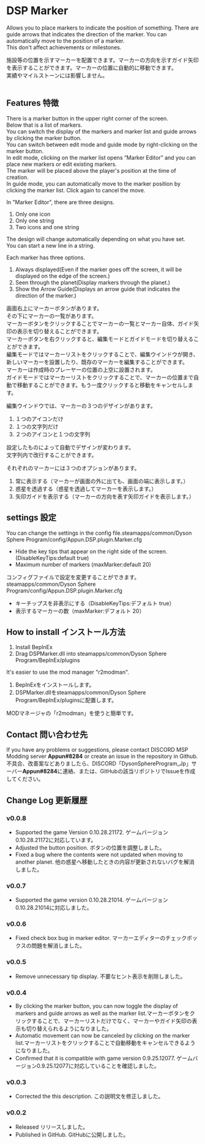 # DSP Marker
Allows you to place markers to indicate the position of something. There are guide arrows that indicates the direction of the marker. You can automatically move to the position of a marker.<br>
This don't affect achievements or milestones.<br>

施設等の位置を示すマーカーを配置できます。マーカーの方向を示すガイド矢印を表示することができます。マーカーの位置に自動的に移動できます。<br>
実績やマイルストーンには影響しません。<br>
<br>
## Features 特徴
There is a marker button in the upper right corner of the screen.<br>
Below that is a list of markers.<br>
You can switch the display of the markers and marker list and guide arrows by clicking the marker button.<br>
You can switch between edit mode and guide mode by right-clicking on the marker button.<br>
In edit mode, clicking on the marker list opens ”Marker Editor” and you can place new markers or edit existing markers.<br>
The marker will be placed above the player's position at the time of creation.<br>
In guide mode, you can automatically move to the marker position by clicking the marker list. Click again to cancel the move.<br>

In "Marker Editor", there are three designs.
1. Only one icon
2. Only one string
3. Two icons and one string

The design will change automatically depending on what you have set.<br>
You can start a new line in a string.

Each marker has three options.
1. Always displayed(Even if the marker goes off the screen, it will be displayed on the edge of the screen.)
2. Seen through the planet(Display markers through the planet.)
3. Show the Arrow Guide(Displays an arrow guide that indicates the direction of the marker.)

画面右上にマーカーボタンがあります。<br>
その下にマーカーの一覧があります。<br>
マーカーボタンをクリックすることでマーカーの一覧とマーカー自体、ガイド矢印の表示を切り替えることができます。<br>
マーカーボタンを右クリックすると、編集モードとガイドモードを切り替えることができます。<br>
編集モードではマーカーリストをクリックすることで、編集ウインドウが開き、新しいマーカーを設置したり、既存のマーカーを編集することができます。<br>
マーカーは作成時のプレーヤーの位置の上空に設置されます。<br>
ガイドモードではマーカーリストをクリックすることで、マーカーの位置まで自動で移動することができます。もう一度クリックすると移動をキャンセルします。<br>

編集ウインドウでは、マーカーの３つのデザインがあります。
1. １つのアイコンだけ
2. １つの文字列だけ
3. ２つのアイコンと１つの文字列

設定したものによって自動でデザインが変わります。<br>
文字列内で改行することができます。<br>

それぞれのマーカーには３つのオプションがあります。
1. 常に表示する（マーカーが画面の外に出ても、画面の端に表示します。）
2. 惑星を透過する（惑星を透過してマーカーを表示します。）
3. 矢印ガイドを表示する（マーカーの方向を表す矢印ガイドを表示します。）

## settings 設定
You can change the settings in the config file.steamapps/common/Dyson Sphere Program/config/Appun.DSP.plugin.Marker.cfg
- Hide the key tips that appear on the right side of the screen. (DisableKeyTips:default true)
- Maximum number of markers (maxMarker:default 20)

コンフィグファイルで設定を変更することができます。steamapps/common/Dyson Sphere Program/config/Appun.DSP.plugin.Marker.cfg
- キーチップスを非表示にする（DisableKeyTips:デフォルト true）
- 表示するマーカーの数（maxMarker:デフォルト 20）

## How to install インストール方法
1. Install BepInEx<br>
2. Drag DSPMarker.dll into steamapps/common/Dyson Sphere Program/BepInEx/plugins<br>

It's easier to use the mod manager "r2modman".

1. BepInExをインストールします。<br>
2. DSPMarker.dllをsteamapps/common/Dyson Sphere Program/BepInEx/pluginsに配置します。<br>

MODマネージャの「r2modman」を使うと簡単です。

## Contact 問い合わせ先
If you have any problems or suggestions, please contact DISCORD MSP Modding server **Appun#8284** or create an issue in the repository in Github.<br>
不具合、改善案などありましたら、DISCORD「DysonSphereProgram_Jp」サーバー**Appun#8284**に連絡、または、GitHubの該当リポジトリでIssueを作成してください。<br>

## Change Log 更新履歴
### v0.0.8
- Supported the game Version 0.10.28.21172. ゲームバージョン0.10.28.21172に対応しています。
- Adjusted the button position. ボタンの位置を調整しました。
- Fixed a bug where the contents were not updated when moving to another planet. 他の惑星へ移動したときの内容が更新されないバグを解消しました。
### v0.0.7
- Supported the game version 0.10.28.21014. ゲームバージョン0.10.28.21014に対応しました。
### v0.0.6
- Fixed check box bug in marker editor. マーカーエディターのチェックボックスの問題を解消しました。
### v0.0.5
- Remove unnecessary tip display. 不要なヒント表示を削除しました。
### v0.0.4
- By clicking the marker button, you can now toggle the display of markers and guide arrows as well as the marker list.マーカーボタンをクリックすることで、マーカーリストだけでなく、マーカーやガイド矢印の表示も切り替えられるようになりました。
- Automatic movement can now be canceled by clicking on the marker list.マーカーリストをクリックすることで自動移動をキャンセルできるようになりました。
- Confirmed that it is compatible with game version 0.9.25.12077. ゲームバージョン0.9.25.12077に対応していることを確認しました。
### v0.0.3
- Corrected the this description. この説明文を修正しました。
### v0.0.2
- Released リリースしました。
- Published in GitHub. GitHubに公開しました。
